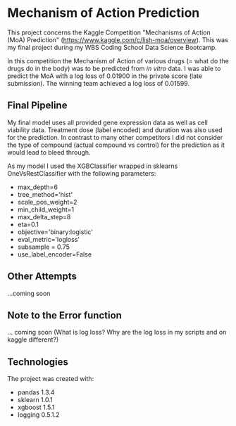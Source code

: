 # Mechanism of Action Prediction

This project concerns the Kaggle Competition "Mechanisms of Action (MoA) Prediction" (https://www.kaggle.com/c/lish-moa/overview).
This was my final project during my WBS Coding School Data Science Bootcamp.

In this competition the Mechanism of Action of various drugs (= what do the drugs do in the body) was to be predicted from *in vitro* data. 
I was able to predict the MoA with a log loss of 0.01900 in the private score (late submission). The winning team achieved a log loss of 0.01599.
## Final Pipeline
My final model uses all provided gene expression data as well as cell viability data. Treatment dose (label encoded) and duration was also used for the prediction. 
In contrast to many other competitors I did not consider the type of compound (actual compound vs control) for the prediction as it would lead to bleed through. 

As my model I used the XGBClassifier wrapped in sklearns OneVsRestClassifier with the following parameters:
- max_depth=6
- tree_method='hist' 
- scale_pos_weight=2
- min_child_weight=1
- max_delta_step=8
- eta=0.1
- objective='binary:logistic'
- eval_metric='logloss'
- subsample = 0.75
- use_label_encoder=False
## Other Attempts
...coming soon
## Note to the Error function
... coming soon (What is log loss?
Why are the log loss in my scripts and on kaggle different?)
## Technologies
The project was created with:
- pandas 1.3.4
- sklearn 1.0.1
- xgboost 1.5.1
- logging 0.5.1.2
